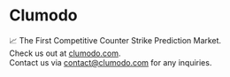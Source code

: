 # Clumodo

📈 The First Competitive Counter Strike Prediction Market.<br>
Check us out at [clumodo.com](https://clumodo.com).<br>
Contact us via [contact@clumodo.com](mailto:contact@clumodo.com) for any inquiries.
